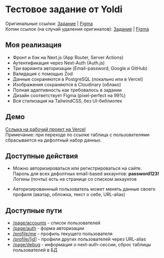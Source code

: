 Тестовое задание от Yoldi
==========================

Оригинальные ссылки:
[Задание](https://yoldi-agency.notion.site/Yoldi-7552752e30964431ab0ca03d54908148) |
[Figma](https://www.figma.com/design/Cws3gKEwGqPvJRhNLLY36u/Тестовое-задание-Yoldi)\
Копии ссылок (на случай удаления оригиналов):
[Задание](https://virt1st.notion.site/Yoldi-256cc6c99c6d4e368b22c44f83d9130e) |
[Figma](https://www.figma.com/design/pmDyALpAK1o8e78duRnRKO/Yoldi-(Copy))


## Моя реализация
- Фронт и бэк на Next.js (App Router, Server Actions)
- Аутентификация через Next-Auth (Auth.js) 
- Три варианта авторизации (Email-password, Google и GitHub)
- Валидация с помощью Zod
- Данные сохраняются в PostgreSQL (локально или в Vercel)
- Изображения сохраняются в Cloudinary (облако)
- Полная адаптивность как требовалось в задании
- Дизайн соответствует Figma (pixel-perfect на 99%)
- Вся стилизация на TailwindCSS, без UI-библиотек

## Демо

[Сслыка на рабочий проект на Vercel](https://virt1st-yoldi.vercel.app/page/reset)\
Примечание: при переходе по ссылке таблица с пользователями сбрасывается на дефолтный набор данных.

## Доступные действия

- Можно авторизироваться или регистрироваться на сайте.\
Пароль для всех дефолтных email-based аккаунтов: **password123!**\
Логины (почты) есть на странице со списком аккаунтов

- Авторизированнный пользователь может менять данные своего профиля (аватар, обложка, текст о себе, URL-alias)

## Доступные пути
- [/page/accounts](https://virt1st-yoldi.vercel.app/page/accounts) - список пользователей
- [/page/auth](https://virt1st-yoldi.vercel.app/page/auth) - форма авторизации
- [/profile/me](https://virt1st-yoldi.vercel.app/page/profile/me) - профиль текущего пользователя
- [/profile/\[id\]](https://virt1st-yoldi.vercel.app/page/profile/adminvlad) - профили других пользователей через URL-alias
- [/page/debug](https://virt1st-yoldi.vercel.app/page/debug) - информация о next-auth-сессии, сброс таблицы пользователей в БД

